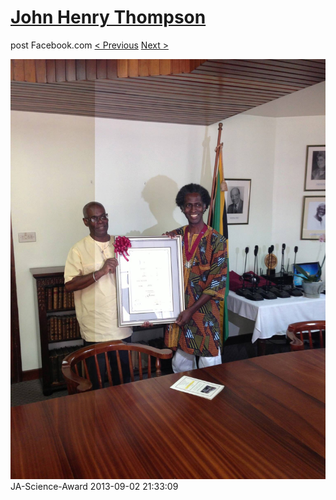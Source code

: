 # [John Henry Thompson](../README.md)
post Facebook.com
[< Previous](2013-09-02-42.md) [Next >](2013-09-02-44.md)

[![](../media/2013-09-02/JA-Science-Award-32.jpg)](../README.md)
JA-Science-Award
2013-09-02 21:33:09
